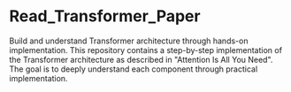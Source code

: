 # Read_Transformer_Paper
Build and understand Transformer architecture through hands-on implementation. This repository contains a step-by-step implementation of the Transformer architecture as described in "Attention Is All You Need". The goal is to deeply understand each component through practical implementation.
